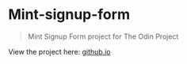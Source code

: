 # Mint-signup-form
> Mint Signup Form project for The Odin Project

View the project here: [github.io](https://billi0ns.github.io/Mint-signup-form/)